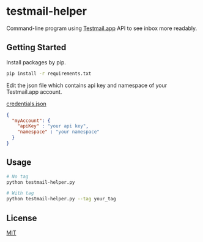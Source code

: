 # testmail-helper
Command-line program using [Testmail.app](https://testmail.app/) API to see inbox more readably.

## Getting Started
Install packages by pip.
```bash
pip install -r requirements.txt
```

Edit the json file which contains api key and namespace of your Testmail.app account.

[credentials.json](credentials.json)
```JSON
{
  "myAccount": {
    "apiKey" : "your api key",
    "namespace" : "your namespace"
  }
}
```
## Usage
```bash
# No tag
python testmail-helper.py

# With tag
python testmail-helper.py --tag your_tag
```

## License

[MIT](https://choosealicense.com/licenses/mit/)